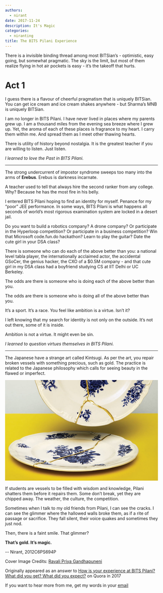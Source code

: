 ```yaml
---
authors:
  - nirant
date: 2017-11-24
description: It's Magic
categories:
  - niranting
title: The BITS Pilani Experience
---
```


There is a invisible binding thread among most BITSian’s - optimistic, easy going, but somewhat pragmatic. The sky is the limit, but most of them realize flying in hot air pockets is easy - it’s the takeoff that hurts.

# Act 1

I guess there is a flavour of cheerful pragmatism that is uniquely BITSian. You can get ice cream and ice cream shakes anywhere - but Sharma’s MNB is uniquely BITSian.

I am no longer in BITS Pilani. I have never lived in places where my parents grew up. I am a thousand miles from the evening sea breeze where I grew up. Yet, the aroma of each of these places is fragrance to my heart. I carry them within me. And spread them as I meet other thawing hearts.

There is utility of history beyond nostalgia. It is the greatest teacher if you are willing to listen. Just listen.

_I learned to love the Past in BITS Pilani._

---

The strong undercurrent of impostor syndrome sweeps too many into the arms of **Erebus**.
Erebus is darkness incarnate.

A teacher used to tell that always hire the second ranker from any college. Why? Because he has the most fire in his belly.

I entered BITS Pilani hoping to find an identity for myself. Penance for my “poor” JEE performance. In some ways, BITS Pilani is what happens all seconds of world’s most rigorous examination system are locked in a desert jail.

Do you want to build a robotics company? A drone company? Or participate in the Hyperloop competition? Or participate in a business competition? Win that Microsoft code.fun.do hackathon? Learn to play the guitar? Date the cute girl in your DSA class?

There is someone who can do each of the above better than you: a national level tabla player, the internationally acclaimed actor, the accidental GSoCer, the genius hacker, the CXO of a $0.5M company - and that cute girl in my DSA class had a boyfriend studying CS at IIT Delhi or UC Berkeley.

The odds are there is someone who is doing each of the above better than you.

The odds are there is someone who is doing all of the above better than you.

It’s a sport. It’s a race. You feel like ambition is a virtue. Isn’t it?

I left knowing that my search for identity is not only on the outside. It’s not out there, some of it is inside.

Ambition is not a virtue. It might even be sin.

_I learned to question virtues themselves in BITS Pilani._

---

The Japanese have a strange art called Kintsugi. As per the art, you repair broken vessels with something precious, such as gold. The practice is related to the Japanese philosophy which calls for seeing beauty in the flawed or imperfect.

![](../images/kintsugi.jpeg)

If students are vessels to be filled with wisdom and knowledge, Pilani shatters them before it repairs them. Some don’t break, yet they are chipped away. The weather, the culture, the competition.

Sometimes when I talk to my old friends from Pilani, I can see the cracks. I can see the glimmer where the hallowed walls broke them, as if a rite of passage or sacrifice. They fall silent, their voice quakes and sometimes they just nod.

Then, there is a faint smile.
That glimmer?

**That’s gold. It’s magic.**


-- Nirant, 
2012C6PS694P

Cover Image Credits: [Ravali Priya Gandhapuneni](https://www.flickr.com/photos/ravalipriyag/14845672745)

Originally appeared as an answer to [How is your experience at BITS Pilani? What did you get? What did you expect?](https://www.quora.com//How-is-your-experience-at-BITS-Pilani-What-did-you-get-What-did-you-expect/answer/Nirant-Kasliwal/) on Quora in 2017


If you want to hear more from me, get my words in your [email](https://niranting.substack.com/)